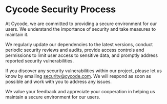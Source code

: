# Cycode Security Process

At Cycode, we are committed to providing a secure environment for our users. We understand the importance of security and take measures to maintain it.

We regularly update our dependencies to the latest versions, conduct periodic security reviews and audits, provide access controls and permissions to limit user access to sensitive data, 
and promptly address reported security vulnerabilities.

If you discover any security vulnerabilities within our project, please let us know by emailing security@cycode.com. 
We will respond as soon as possible and work with you to address any issues. 

We value your feedback and appreciate your cooperation in helping us maintain a secure environment for our users.
